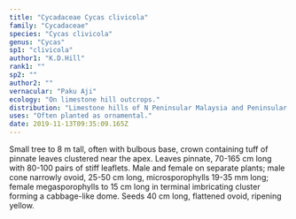 ```yaml
---
title: "Cycadaceae Cycas clivicola"
family: "Cycadaceae"
species: "Cycas clivicola"
genus: "Cycas"
sp1: "clivicola"
author1: "K.D.Hill"
rank1: ""
sp2: ""
author2: ""
vernacular: "Paku Aji"
ecology: "On limestone hill outcrops."
distribution: "Limestone hills of N Peninsular Malaysia and Peninsular Thailand and SW Thailand."
uses: "Often planted as ornamental."
date: 2019-11-13T09:35:09.165Z
---
```

Small tree to 8 m tall, often with bulbous base, crown containing tuff of pinnate leaves clustered near the apex. Leaves pinnate, 70-165 cm long with 80-100 pairs of stiff leaflets. Male and female on separate plants; male cone narrowly ovoid, 25-50 cm long, microsporophylls 19-35 mm long; female megasporophylls to 15 cm long in terminal imbricating cluster forming a cabbage-like dome. Seeds 40 cm long, flattened ovoid, ripening yellow.